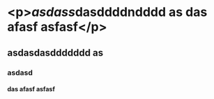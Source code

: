 <h1>&lt;p&gt;<strong><em>asdass</em></strong>dasddddndddd as das afasf asfasf&lt;/p&gt;</h1>

<h2>asdasdasddddddd as </h2>

<h3>asdasd</h3>

<h4>das afasf asfasf</h4>

<p><img src="https://th.bing.com/th?id=OSK.e2caab8a3316564caaf70fa7a2b1eef5&amp;w=102&amp;h=102&amp;c=7&amp;o=6&amp;dpr=1.8&amp;pid=SANGAM" alt=""></p>


